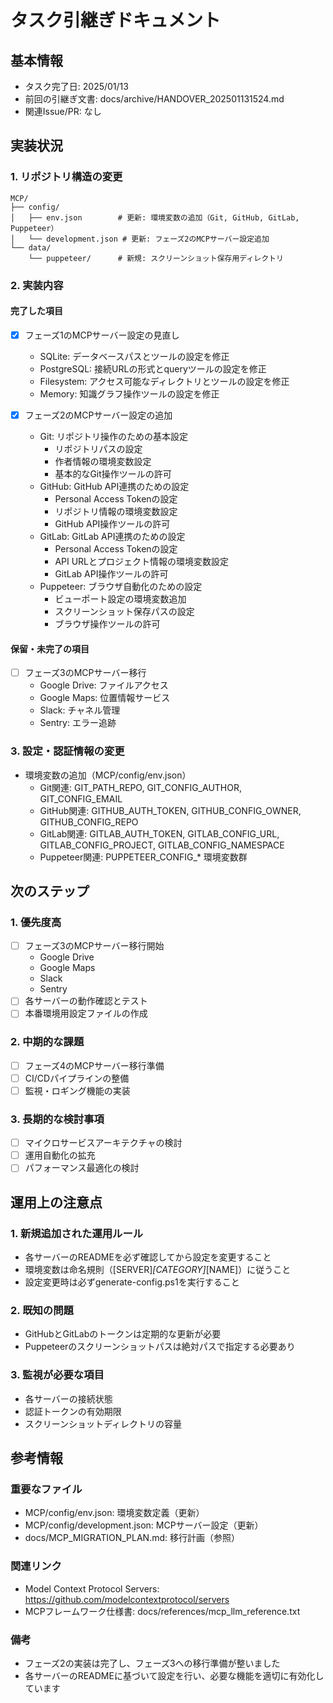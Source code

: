 # タスク引継ぎドキュメント

## 基本情報

- タスク完了日: 2025/01/13
- 前回の引継ぎ文書: docs/archive/HANDOVER_202501131524.md
- 関連Issue/PR: なし

## 実装状況

### 1. リポジトリ構造の変更

```
MCP/
├── config/
│   ├── env.json        # 更新: 環境変数の追加（Git, GitHub, GitLab, Puppeteer）
│   └── development.json # 更新: フェーズ2のMCPサーバー設定追加
└── data/
    └── puppeteer/      # 新規: スクリーンショット保存用ディレクトリ
```

### 2. 実装内容

#### 完了した項目

- [x] フェーズ1のMCPサーバー設定の見直し
  - SQLite: データベースパスとツールの設定を修正
  - PostgreSQL: 接続URLの形式とqueryツールの設定を修正
  - Filesystem: アクセス可能なディレクトリとツールの設定を修正
  - Memory: 知識グラフ操作ツールの設定を修正

- [x] フェーズ2のMCPサーバー設定の追加
  - Git: リポジトリ操作のための基本設定
    - リポジトリパスの設定
    - 作者情報の環境変数設定
    - 基本的なGit操作ツールの許可
  - GitHub: GitHub API連携のための設定
    - Personal Access Tokenの設定
    - リポジトリ情報の環境変数設定
    - GitHub API操作ツールの許可
  - GitLab: GitLab API連携のための設定
    - Personal Access Tokenの設定
    - API URLとプロジェクト情報の環境変数設定
    - GitLab API操作ツールの許可
  - Puppeteer: ブラウザ自動化のための設定
    - ビューポート設定の環境変数追加
    - スクリーンショット保存パスの設定
    - ブラウザ操作ツールの許可

#### 保留・未完了の項目

- [ ] フェーズ3のMCPサーバー移行
  - Google Drive: ファイルアクセス
  - Google Maps: 位置情報サービス
  - Slack: チャネル管理
  - Sentry: エラー追跡

### 3. 設定・認証情報の変更

- 環境変数の追加（MCP/config/env.json）
  - Git関連: GIT_PATH_REPO, GIT_CONFIG_AUTHOR, GIT_CONFIG_EMAIL
  - GitHub関連: GITHUB_AUTH_TOKEN, GITHUB_CONFIG_OWNER, GITHUB_CONFIG_REPO
  - GitLab関連: GITLAB_AUTH_TOKEN, GITLAB_CONFIG_URL, GITLAB_CONFIG_PROJECT, GITLAB_CONFIG_NAMESPACE
  - Puppeteer関連: PUPPETEER_CONFIG_* 環境変数群

## 次のステップ

### 1. 優先度高

- [ ] フェーズ3のMCPサーバー移行開始
  - Google Drive
  - Google Maps
  - Slack
  - Sentry
- [ ] 各サーバーの動作確認とテスト
- [ ] 本番環境用設定ファイルの作成

### 2. 中期的な課題

- [ ] フェーズ4のMCPサーバー移行準備
- [ ] CI/CDパイプラインの整備
- [ ] 監視・ロギング機能の実装

### 3. 長期的な検討事項

- [ ] マイクロサービスアーキテクチャの検討
- [ ] 運用自動化の拡充
- [ ] パフォーマンス最適化の検討

## 運用上の注意点

### 1. 新規追加された運用ルール

- 各サーバーのREADMEを必ず確認してから設定を変更すること
- 環境変数は命名規則（[SERVER]_[CATEGORY]_[NAME]）に従うこと
- 設定変更時は必ずgenerate-config.ps1を実行すること

### 2. 既知の問題

- GitHubとGitLabのトークンは定期的な更新が必要
- Puppeteerのスクリーンショットパスは絶対パスで指定する必要あり

### 3. 監視が必要な項目

- 各サーバーの接続状態
- 認証トークンの有効期限
- スクリーンショットディレクトリの容量

## 参考情報

### 重要なファイル

- MCP/config/env.json: 環境変数定義（更新）
- MCP/config/development.json: MCPサーバー設定（更新）
- docs/MCP_MIGRATION_PLAN.md: 移行計画（参照）

### 関連リンク

- Model Context Protocol Servers: https://github.com/modelcontextprotocol/servers
- MCPフレームワーク仕様書: docs/references/mcp_llm_reference.txt

### 備考

- フェーズ2の実装は完了し、フェーズ3への移行準備が整いました
- 各サーバーのREADMEに基づいて設定を行い、必要な機能を適切に有効化しています
